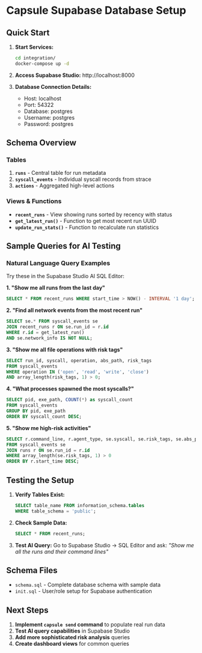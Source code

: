 # Capsule Supabase Database Setup

## Quick Start

1. **Start Services:**
   ```bash
   cd integration/
   docker-compose up -d
   ```

2. **Access Supabase Studio:** http://localhost:8000

3. **Database Connection Details:**
   - Host: localhost
   - Port: 54322
   - Database: postgres
   - Username: postgres
   - Password: postgres

## Schema Overview

### Tables

1. **`runs`** - Central table for run metadata
2. **`syscall_events`** - Individual syscall records from strace
3. **`actions`** - Aggregated high-level actions

### Views & Functions

- **`recent_runs`** - View showing runs sorted by recency with status
- **`get_latest_run()`** - Function to get most recent run UUID
- **`update_run_stats()`** - Function to recalculate run statistics

## Sample Queries for AI Testing

### Natural Language Query Examples

Try these in the Supabase Studio AI SQL Editor:

**1. "Show me all runs from the last day"**
```sql
SELECT * FROM recent_runs WHERE start_time > NOW() - INTERVAL '1 day';
```

**2. "Find all network events from the most recent run"**
```sql
SELECT se.* FROM syscall_events se 
JOIN recent_runs r ON se.run_id = r.id 
WHERE r.id = get_latest_run() 
AND se.network_info IS NOT NULL;
```

**3. "Show me all file operations with risk tags"**
```sql
SELECT run_id, syscall, operation, abs_path, risk_tags 
FROM syscall_events 
WHERE operation IN ('open', 'read', 'write', 'close') 
AND array_length(risk_tags, 1) > 0;
```

**4. "What processes spawned the most syscalls?"**
```sql
SELECT pid, exe_path, COUNT(*) as syscall_count 
FROM syscall_events 
GROUP BY pid, exe_path 
ORDER BY syscall_count DESC;
```

**5. "Show me high-risk activities"**
```sql
SELECT r.command_line, r.agent_type, se.syscall, se.risk_tags, se.abs_path
FROM syscall_events se
JOIN runs r ON se.run_id = r.id
WHERE array_length(se.risk_tags, 1) > 0
ORDER BY r.start_time DESC;
```

## Testing the Setup

1. **Verify Tables Exist:**
   ```sql
   SELECT table_name FROM information_schema.tables 
   WHERE table_schema = 'public';
   ```

2. **Check Sample Data:**
   ```sql
   SELECT * FROM recent_runs;
   ```

3. **Test AI Query:**
   Go to Supabase Studio → SQL Editor and ask:
   *"Show me all the runs and their command lines"*

## Schema Files

- `schema.sql` - Complete database schema with sample data
- `init.sql` - User/role setup for Supabase authentication

## Next Steps

1. **Implement `capsule send` command** to populate real run data
2. **Test AI query capabilities** in Supabase Studio
3. **Add more sophisticated risk analysis** queries
4. **Create dashboard views** for common queries